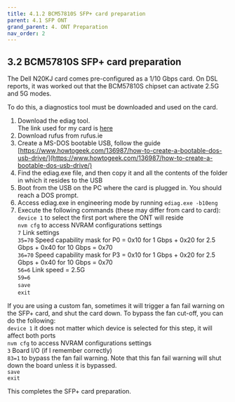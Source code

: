 ```yaml
---
title: 4.1.2 BCM57810S SFP+ card preparation
parent: 4.1 SFP ONT
grand_parent: 4. ONT Preparation
nav_order: 2
---
```


## 3.2 BCM57810S SFP+ card preparation

The Dell N20KJ card comes pre-configured as a 1/10 Gbps card. On DSL reports, it was worked out that the BCM57810S chipset can activate 2.5G and 5G modes.

To do this, a diagnostics tool must be downloaded and used on the card.

1. Download the ediag tool.  
The link used for my card is [here](https://mega.nz/file/b2YWHahJ#R8J-sEzQ5wm9EMxlyu4AULj5JqadlnJsc0zkfeIu57U)
2. Download rufus from rufus.ie
3. Create a MS-DOS bootable USB, follow the guide [https://www.howtogeek.com/136987/how-to-create-a-bootable-dos-usb-drive/](https://www.howtogeek.com/136987/how-to-create-a-bootable-dos-usb-drive/)
4. Find the ediag.exe file, and then copy it and all the contents of the folder in which it resides to the USB
5. Boot from the USB on the PC where the card is plugged in. You should reach a DOS prompt.
6. Access ediag.exe in engineering mode by running `ediag.exe -b10eng`
7. Execute the following commands (these may differ from card to card):  
`device 1` to select the first port where the ONT will reside  
`nvm cfg` to access NVRAM configurations settings  
`7` Link settings  
`35=70` Speed capability mask for P0 = 0x10 for 1 Gbps + 0x20 for 2.5 Gbps + 0x40 for 10 Gbps = 0x70  
`36=70` Speed capability mask for P3 = 0x10 for 1 Gbps + 0x20 for 2.5 Gbps + 0x40 for 10 Gbps = 0x70  
`56=6` Link speed = 2.5G  
`59=6`  
`save`  
`exit`  

If you are using a custom fan, sometimes it will trigger a fan fail warning on the SFP+ card, and shut the card down. To bypass the fan cut-off, you can do the following:  
`device 1` it does not matter which device is selected for this step, it will affect both ports  
`nvm cfg` to access NVRAM configurations settings  
`3` Board I/O (if I remember correctly)  
`83=1` to bypass the fan fail warning. Note that this fan fail warning will shut down the board unless it is bypassed.  
`save`  
`exit`  

This completes the SFP+ card preparation.
